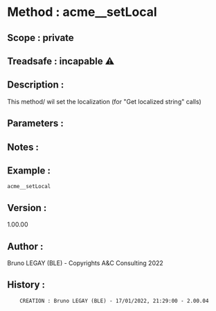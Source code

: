 ﻿# **Method :** acme__setLocal## **Scope :** private## **Treadsafe :** incapable ⚠️ ## **Description :** This method/ wil set the localization (for "Get localized string" calls)## **Parameters :** ## **Notes :** ## **Example :** ```acme__setLocal```## **Version :** 1.00.00## **Author :** Bruno LEGAY (BLE) - Copyrights A&C Consulting 2022## **History :**          CREATION : Bruno LEGAY (BLE) - 17/01/2022, 21:29:00 - 2.00.04